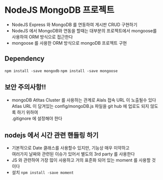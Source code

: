 # NodeJS MongoDB 프로젝트

- NodeJS Express 와 MongoDB 를 연동하여 게시판 CRUD 구현하기
- NodeJS 에서 MongoDB와 연동을 할때는 대부분의 프로젝트에서 mongoose를 사용하여 ORM 방식으로 접근한다
- mongoose 를 사용한 ORM 방식으로 mongoDB 프로젝트 구현

## Dependency

`npm install -save mongodb`
`npm install -save mongoose`

## 보안 주의사항!!

- mongoDB Atltas Cluster 를 사용하는 관계로 Alals 접속 URL 이 노출될수 있다  
  Atlas URL 이 담겨있는 config/mongoDB.js 파일을 git hub 에 업로도 되지 않도록 하기 위하여  
  .gitignore 에 설정해야 한다

## nodejs 에서 시간 관련 핸들링 하기

- 기본적으로 Date 클래스를 사용할수 있지만, 기능상 매우 미약하고  
  여러가지 날짜와 관련된 이슈가 있어서 별도의 3rd party 를 사용한다
- JS 와 관련하여 가장 많이 사용하고 거의 표준화 되어 있는 moment 를 사용할 것이다
- 설치 `npm install -save moment`
